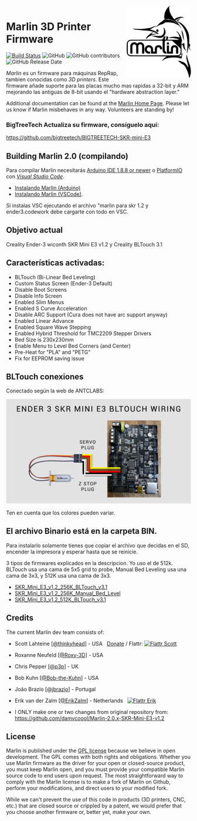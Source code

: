 ﻿<img align="right" width=175 src="buildroot/share/pixmaps/logo/marlin-250.png" />

# Marlin 3D Printer Firmware

[![Build Status](https://travis-ci.org/MarlinFirmware/Marlin.svg?branch=2.0.x)](https://travis-ci.org/MarlinFirmware/Marlin)
![GitHub](https://img.shields.io/github/license/marlinfirmware/marlin.svg)
![GitHub contributors](https://img.shields.io/github/contributors/marlinfirmware/marlin.svg)
![GitHub Release Date](https://img.shields.io/github/release-date/marlinfirmware/marlin.svg)

_Marlin_ es un firmware para máquinas RepRap, tambien conocidas como _3D printers_. Este firmware añade suporte para las placas mucho mas rapidas a 32-bit y ARM mejorando las antiguas de 8-bit usando el  "hardware abstraction layer."

Additional documentation can be found at the [Marlin Home Page](http://marlinfw.org/).
Please let us know if Marlin misbehaves in any way. Volunteers are standing by!

### BigTreeTech Actualiza su firmware, consíguelo aquí:
https://github.com/bigtreetech/BIGTREETECH-SKR-mini-E3

## Building Marlin 2.0 (compilando)

Para compilar Marlin necesitarás [Arduino IDE 1.8.8 or newer](https://www.arduino.cc/en/main/software) o [PlatformIO](http://docs.platformio.org/en/latest/ide.html#platformio-ide) con _[Visual Studio Code](https://code.visualstudio.com/download)_.

- [Instalando Marlin (Arduino)](http://marlinfw.org/docs/basics/install_arduino.html)
- [Instalando Marlin (VSCode)](http://marlinfw.org/docs/basics/install_platformio_vscode.html).

Si instalas VSC ejecutando el archivo "marlin para skr 1.2 y ender3.codework debe cargarte con todo en VSC.

## Objetivo actual

Creality Ender-3 wiconth SKR Mini E3 v1.2 y Creality BLTouch 3.1

## Características activadas:

- BLTouch (Bi-Linear Bed Leveling)
- Custom Status Screen (Ender-3 Default)
- Disable Boot Screens
- Disable Info Screen
- Enabled Slim Menus
- Enabled S Curve Acceleration
- Disable ARC Support (Cura does not have arc support anyway)
- Enabled Linear Advance
- Enabled Square Wave Stepping
- Enabled Hybrid Threshold for TMC2209 Stepper Drivers
- Bed Size is 230x230mm
- Enable Menu to Level Bed Corners (and Center)
- Pre-Heat for "PLA" and "PETG"
- Fix for EEPROM saving issue

## BLTouch conexiones

Conectado según la web de ANTCLABS:

<img src="/img/bltouch-wiring.jpeg" />

Ten en cuenta que los colores pueden variar.

## El archivo Binario está en la carpeta BIN.


Para instalarlo solamente tienes que copiar el archivo que decidas en el SD, encender la impresora y esperar hasta que se reinicie.

3 tipos de firmwares explicados en la descripcion. Yo uso el de 512k. BLTouch usa una cama de 5x5 grid to probe, Manual Bed Leveling usa una cama de 3x3, y 512K usa una cama de 3x3.

- [SKR_Mini_E3_v1.2_256K_BLTouch_v3.1](https://raw.githubusercontent.com/damvcoool/Marlin-2.0.x-SKR-Mini-E3-v1.2/master/bin/SKR_Mini_E3_v1.2_256K_BLTouch_v3.1.bin)
- [SKR_Mini_E3_v1.2_256K_Manual_Bed_Level](https://raw.githubusercontent.com/damvcoool/Marlin-2.0.x-SKR-Mini-E3-v1.2/master/bin/SKR_Mini_E3_v1.2_256K_Manual_Bed_Level.bin)
- [SKR_Mini_E3_v1.2_512K_BLTouch_v3.1](https://github.com/AnakinSpain/Malin-2.0.5.3-para-SKR-mini-E3-1.2-y-Ender-3/blob/master/bin/SKR_Mini_E3_v1.2_512K_BLTouch_v3.1.bin)


## Credits

The current Marlin dev team consists of:

- Scott Lahteine [[@thinkyhead](https://github.com/thinkyhead)] - USA &nbsp; [Donate](http://www.thinkyhead.com/donate-to-marlin) / Flattr: [![Flattr Scott](http://api.flattr.com/button/flattr-badge-large.png)](https://flattr.com/submit/auto?user_id=thinkyhead&url=https://github.com/MarlinFirmware/Marlin&title=Marlin&language=&tags=github&category=software)
- Roxanne Neufeld [[@Roxy-3D](https://github.com/Roxy-3D)] - USA
- Chris Pepper [[@p3p](https://github.com/p3p)] - UK
- Bob Kuhn [[@Bob-the-Kuhn](https://github.com/Bob-the-Kuhn)] - USA
- João Brazio [[@jbrazio](https://github.com/jbrazio)] - Portugal
- Erik van der Zalm [[@ErikZalm](https://github.com/ErikZalm)] - Netherlands &nbsp; [![Flattr Erik](http://api.flattr.com/button/flattr-badge-large.png)](https://flattr.com/submit/auto?user_id=ErikZalm&url=https://github.com/MarlinFirmware/Marlin&title=Marlin&language=&tags=github&category=software)

- I ONLY make one or two changes from original repository from: https://github.com/damvcoool/Marlin-2.0.x-SKR-Mini-E3-v1.2

## License

Marlin is published under the [GPL license](/LICENSE) because we believe in open development. The GPL comes with both rights and obligations. Whether you use Marlin firmware as the driver for your open or closed-source product, you must keep Marlin open, and you must provide your compatible Marlin source code to end users upon request. The most straightforward way to comply with the Marlin license is to make a fork of Marlin on Github, perform your modifications, and direct users to your modified fork.

While we can't prevent the use of this code in products (3D printers, CNC, etc.) that are closed source or crippled by a patent, we would prefer that you choose another firmware or, better yet, make your own.
